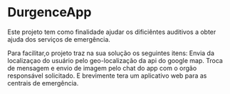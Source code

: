# DurgenceApp
Este projeto tem como finalidade ajudar os dificiêntes auditivos a obter ajuda dos serviços
de emergência. 

Para facilitar,o projeto traz na sua solução os seguintes itens:
  Envia da localizaçao do usuário pelo geo-localização da api do google map.
  Troca de mensagem e envio de imagem pelo chat do app com o orgão responsável solicitado.
  E brevimente tera um aplicativo web para as centrais de emergência.
